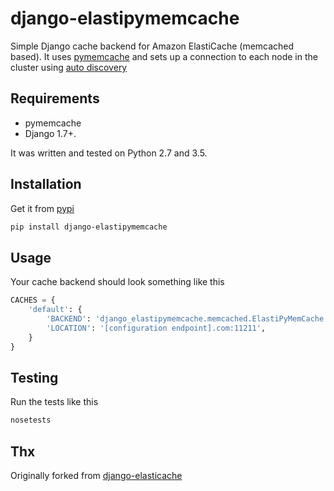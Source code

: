 # django-elastipymemcache

Simple Django cache backend for Amazon ElastiCache (memcached based). It uses
[pymemcache](https://github.com/pinterest/pymemcache>) and sets up a connection to each
node in the cluster using
[auto discovery](http://docs.aws.amazon.com/AmazonElastiCache/latest/UserGuide/AutoDiscovery.html>)

## Requirements

* pymemcache
* Django 1.7+.

It was written and tested on Python 2.7 and 3.5.

## Installation

Get it from [pypi](http://pypi.python.org/pypi/django-elastipymemcache)

```bash
pip install django-elastipymemcache
```

## Usage

Your cache backend should look something like this

```python
CACHES = {
    'default': {
        'BACKEND': 'django_elastipymemcache.memcached.ElastiPyMemCache',
        'LOCATION': '[configuration endpoint].com:11211',
    }
}
```

## Testing

Run the tests like this

```bash
nosetests
```

## Thx

Originally forked from [django-elasticache](https://github.com/gusdan/django-elasticache)
